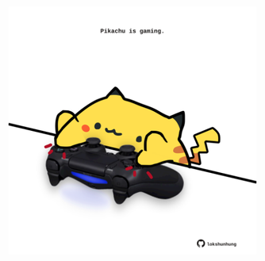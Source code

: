 <!-- built at 28/01/2025, 06:00:46 UTC -->
<p align="center">
  <img width="500" height="500" src="./ReadmeImage.svg">
</p>
